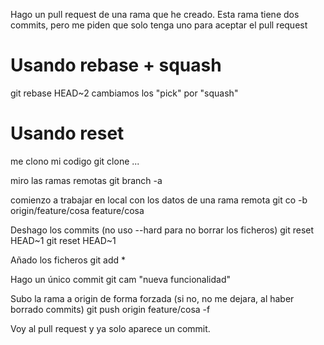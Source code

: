 Hago un pull request de una rama que he creado. Esta rama tiene dos commits, pero me piden que solo tenga uno para aceptar el pull request

# Usando rebase + squash
git rebase HEAD~2
  cambiamos los "pick" por "squash"

# Usando reset
me clono mi codigo
git clone ...

miro las ramas remotas
git branch -a

comienzo a trabajar en local con los datos de una rama remota
git co -b origin/feature/cosa feature/cosa

Deshago los commits (no uso --hard para no borrar los ficheros)
git reset HEAD~1
git reset HEAD~1

Añado los ficheros
git add *

Hago un único commit
git cam "nueva funcionalidad"

Subo la rama a origin de forma forzada (si no, no me dejara, al haber borrado commits)
git push origin feature/cosa -f

Voy al pull request y ya solo aparece un commit.
